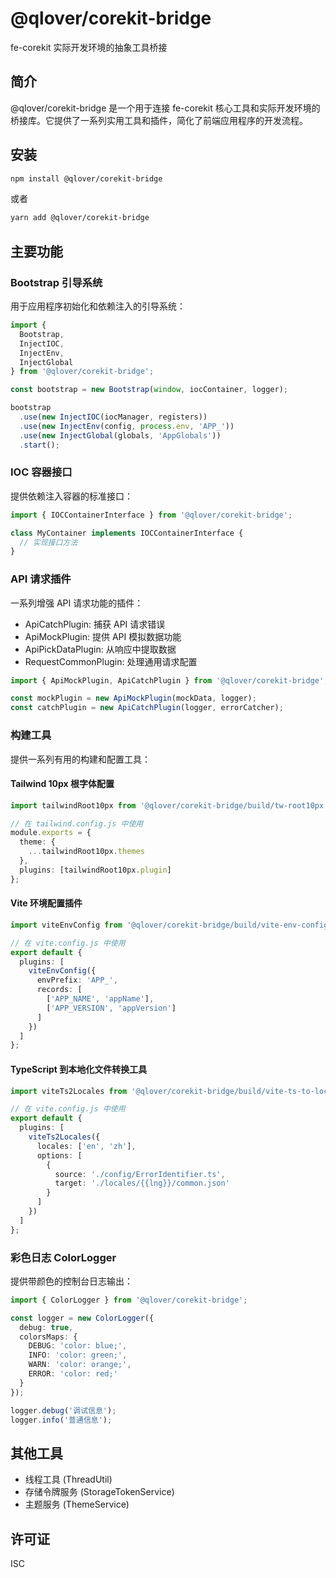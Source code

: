 # @qlover/corekit-bridge

fe-corekit 实际开发环境的抽象工具桥接

## 简介

@qlover/corekit-bridge 是一个用于连接 fe-corekit 核心工具和实际开发环境的桥接库。它提供了一系列实用工具和插件，简化了前端应用程序的开发流程。

## 安装

```bash
npm install @qlover/corekit-bridge
```

或者

```bash
yarn add @qlover/corekit-bridge
```

## 主要功能

### Bootstrap 引导系统

用于应用程序初始化和依赖注入的引导系统：

```typescript
import {
  Bootstrap,
  InjectIOC,
  InjectEnv,
  InjectGlobal
} from '@qlover/corekit-bridge';

const bootstrap = new Bootstrap(window, iocContainer, logger);

bootstrap
  .use(new InjectIOC(iocManager, registers))
  .use(new InjectEnv(config, process.env, 'APP_'))
  .use(new InjectGlobal(globals, 'AppGlobals'))
  .start();
```

### IOC 容器接口

提供依赖注入容器的标准接口：

```typescript
import { IOCContainerInterface } from '@qlover/corekit-bridge';

class MyContainer implements IOCContainerInterface {
  // 实现接口方法
}
```

### API 请求插件

一系列增强 API 请求功能的插件：

- ApiCatchPlugin: 捕获 API 请求错误
- ApiMockPlugin: 提供 API 模拟数据功能
- ApiPickDataPlugin: 从响应中提取数据
- RequestCommonPlugin: 处理通用请求配置

```typescript
import { ApiMockPlugin, ApiCatchPlugin } from '@qlover/corekit-bridge';

const mockPlugin = new ApiMockPlugin(mockData, logger);
const catchPlugin = new ApiCatchPlugin(logger, errorCatcher);
```

### 构建工具

提供一系列有用的构建和配置工具：

#### Tailwind 10px 根字体配置

```typescript
import tailwindRoot10px from '@qlover/corekit-bridge/build/tw-root10px';

// 在 tailwind.config.js 中使用
module.exports = {
  theme: {
    ...tailwindRoot10px.themes
  },
  plugins: [tailwindRoot10px.plugin]
};
```

#### Vite 环境配置插件

```typescript
import viteEnvConfig from '@qlover/corekit-bridge/build/vite-env-config';

// 在 vite.config.js 中使用
export default {
  plugins: [
    viteEnvConfig({
      envPrefix: 'APP_',
      records: [
        ['APP_NAME', 'appName'],
        ['APP_VERSION', 'appVersion']
      ]
    })
  ]
};
```

#### TypeScript 到本地化文件转换工具

```typescript
import viteTs2Locales from '@qlover/corekit-bridge/build/vite-ts-to-locales';

// 在 vite.config.js 中使用
export default {
  plugins: [
    viteTs2Locales({
      locales: ['en', 'zh'],
      options: [
        {
          source: './config/ErrorIdentifier.ts',
          target: './locales/{{lng}}/common.json'
        }
      ]
    })
  ]
};
```

### 彩色日志 ColorLogger

提供带颜色的控制台日志输出：

```typescript
import { ColorLogger } from '@qlover/corekit-bridge';

const logger = new ColorLogger({
  debug: true,
  colorsMaps: {
    DEBUG: 'color: blue;',
    INFO: 'color: green;',
    WARN: 'color: orange;',
    ERROR: 'color: red;'
  }
});

logger.debug('调试信息');
logger.info('普通信息');
```

## 其他工具

- 线程工具 (ThreadUtil)
- 存储令牌服务 (StorageTokenService)
- 主题服务 (ThemeService)

## 许可证

ISC
